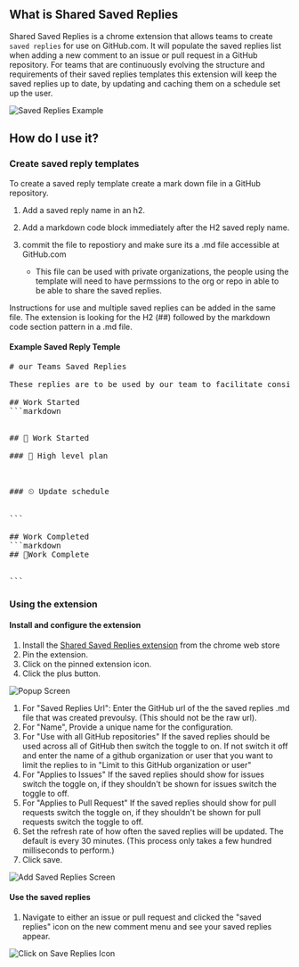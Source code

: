 ## What is Shared Saved Replies

Shared Saved Replies is a chrome extension that allows teams to create `saved replies` for use on GitHub.com. It will populate the saved replies list when adding a new comment to an issue or pull request in a GitHub repository. For teams that are continuously evolving the structure and requirements of their saved replies templates this extension will keep the saved replies up to date, by updating and caching them on a schedule set up the user.

![Saved Replies Example](https://github.com/awright18/SharedSavedReplies/blob/main/src/ChromeExtension/images/main_screen_shot.png)

## How do I use it? 

### Create saved reply templates

To create a saved reply template create a mark down file in a GitHub repository. 

1. Add a saved reply name in an h2. 

1. Add a markdown code block immediately after the H2 saved reply name. 

1. commit the file to repostiory and make sure its a .md file accessible at GitHub.com 
   - This file can be used with private organizations, the people using the template will need to have permssions to the org or repo in able to be able to share the saved replies. 

Instructions for use and multiple saved replies can be added in the same file. The extension is looking for the H2 (##) followed by the markdown code section pattern in a .md file. 

#### Example Saved Reply Temple

<pre>
# our Teams Saved Replies

These replies are to be used by our team to facilitate consistent communication. 

## Work Started
```markdown 
<!-- Fill out the following information -->

## 🚀 Work Started 

### 📝 High level plan

<!-- include any details that may be useful for other reading this comment -->

### ⏲ Update schedule 

<!-- How often do you plan to communicate updates -->
```

## Work Completed
```markdown
## 🎉Work Complete

<!-- share any information that may be valuable to people reading this message 
  including include related issues, prs, or any other details -->
```
</pre>

### Using the extension

#### Install and configure the extension

1. Install the [Shared Saved Replies extension](https://chrome.google.com/webstore/detail/shared-saved-replies/lgfgefhgbpjhebeljngbobdehmldmjfc) from the chrome web store
1. Pin the extension.
1. Click on the pinned extension icon.
1. Click the plus button. 

![Popup Screen](https://github.com/awright18/SharedSavedReplies/blob/main/src/ChromeExtension/images/popup.png)

1. For "Saved Replies Url": Enter the GitHub url of the the saved replies .md file that was created prevoulsy. (This should not be the raw url).
1. For "Name", Provide a unique name for the configuration. 
1. For "Use with all GitHub repositories" If the saved replies should be used across all of GitHub then switch the toggle to on. If not switch it off and enter the name of a github organization or user that you want to limit the replies to in "Limit to this GitHub organization or user" 
1. For "Applies to Issues" If the saved replies should show for issues switch the toggle on, if they shouldn't be shown for issues switch the toggle to off. 
2. For "Applies to Pull Request" If the saved replies should show for pull requests switch the toggle on, if they shouldn't be shown for pull requests switch the toggle to off. 
1. Set the refresh rate of how often the saved replies will be updated. The default is every 30 minutes. (This process only takes a few hundred milliseconds to perform.)
1. Click save.

![Add Saved Replies Screen](https://github.com/awright18/SharedSavedReplies/blob/main/src/ChromeExtension/images/Add_Screen.png)


#### Use the saved replies

1. Navigate to either an issue or pull request and clicked the "saved replies" icon on the new comment menu and see your saved replies appear. 

![Click on Save Replies Icon](https://github.com/awright18/SharedSavedReplies/blob/main/docs/images/click_saved_replies_icon.png)
